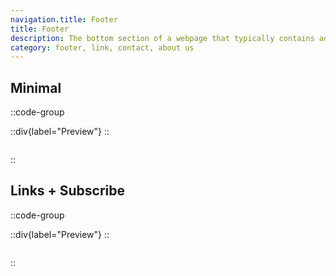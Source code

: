 ```yaml
---
navigation.title: Footer
title: Footer
description: The bottom section of a webpage that typically contains additional navigation links, contact information, legal notices, and other secondary content.
category: footer, link, contact, about us
---
```


## Minimal

::code-group

::div{label="Preview"}
<Playground url="/landing/footer" aspect="5/1"></Playground>
::

```vue [Code]

```

::

## Links + Subscribe

::code-group

::div{label="Preview"}
<Playground url="/landing/footer/FooterWithSub" aspect="16/9"></Playground>
::

```vue [Code]

```

::
